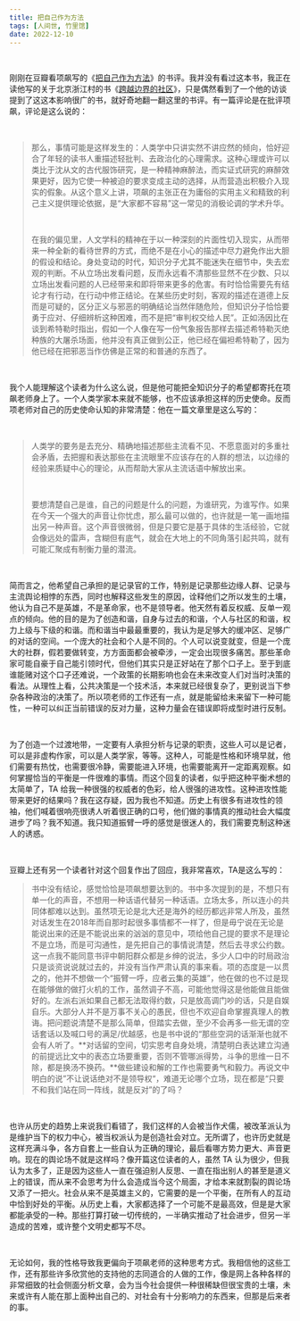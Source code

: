 ```yaml
---
title: 把自己作为方法
tags: [人间世, 竹里馆]
date: 2022-12-10
---
```


<br/>

刚刚在豆瓣看项飙写的《[把自己作为方法](https://book.douban.com/subject/35092383/)》的书评。我并没有看过这本书，我正在读他写的关于北京浙江村的书《[跨越边界的社区](https://book.douban.com/subject/30116399/)》，只是偶然看到了一个他的访谈提到了这这本影响很广的书，就好奇地翻一翻这里的书评。有一篇评论是在批评项飙，评论是这么说的：

<br/>

> 那么，事情可能是这样发生的：人类学中只讲实然不讲应然的倾向，恰好迎合了年轻的读书人重描述轻批判、去政治化的心理需求。这种心理或许可以类比于沈从文的古代服饰研究，是一种精神麻醉法，而实证式研究的麻醉效果更好，因为它使一种被迫的要求变成主动的选择，从而营造出积极介入现实的假象。从这个意义上讲，项飙的主张正在为庸俗的实用主义和精致的利己主义提供理论依据，是“大家都不容易”这一常见的消极论调的学术升华。
>
> <br/>
>
> 在我的偏见里，人文学科的精神在于以一种深刻的片面性切入现实，从而带来一种全新的看待世界的方式，而绝不是在小心的描述中尽力避免作出大胆的假设和结论。身处变动的时代，知识分子尤其不能迷失在细节中，失去宏观的判断。不从立场出发看问题，反而永远看不清那些显然不在少数、只以立场出发看问题的人已经带来和即将带来更多的危害。有时恰恰需要先有结论才有行动，在行动中修正结论。在某些历史时刻，客观的描述在道德上反而是可疑的，区分正义与邪恶的明确结论当然伴随危险，但知识分子恰恰要勇于应对、仔细辨析这种困难，而不是把“审判权交给人民”。正如汤因比在谈到希特勒时指出，假如一个人像在写一份气象报告那样去描述希特勒灭绝种族的大屠杀场面，他并没有真正做到公正，他已经在偏袒希特勒了，因为他已经在把邪恶当作仿佛是正常的和普通的东西了。

<br/>

我个人能理解这个读者为什么这么说，但是他可能把全知识分子的希望都寄托在项飙老师身上了。一个人类学家本来就不能够，也不应该承担这样的历史使命。反而项老师对自己的历史使命认知的非常清楚：他在一篇文章里是这么写的：

<br/>

> 人类学的要务是去充分、精确地描述那些主流看不见、不愿意面对的多重社会矛盾，去把握和表达那些在主流眼里不应该存在的人群的想法，以边缘的经验来质疑中心的理论，从而帮助大家从主流话语中解放出来。
>
> <br/>
>
> 要想清楚自己是谁，自己的问题是什么的问题，为谁研究，为谁写作。如果在今天一个强大的声音让你忧虑，那么最可以做的，也许就是一笔一画地描出另一种声音。这个声音很微弱，但是只要它是基于具体的生活经验，它就会像远处的雷声，含糊但有底气，就会在大地上的不同角落引起共鸣，就有可能汇聚成有制衡力量的潜流。

<br/>

简而言之，他希望自己承担的是记录官的工作，特别是记录那些边缘人群、记录与主流舆论相悖的东西，同时也解释这些发生的原因，诠释他们之所以发生的土壤，他认为自己不是英雄，不是革命家，也不是领导者。他天然有着反权威、反单一观点的倾向。他的目的是为了创造和谐，自身与过去的和谐，个人与社区的和谐，权力上级与下级的和谐。而和谐当中最最重要的，我认为是足够大的缓冲区、足够广的对话的空间。一个庞大的社会和个人是不同的。个人可以说变就变，但是一个庞大的社群，假若要做转变，方方面面都会被牵涉，一定会出现很多痛苦。那些革命家可能自豪于自己能引领时代，但他们其实只是正好站在了那个口子上。至于到底谁能赌对这个口子还难说，一个政策的长期影响也会在未来改变人们对当时决策的看法。从理性上看，公共决策是一个技术活，本来就已经很复杂了，更别说当下参杂各种政治的决策了。所以项老师的工作还有一点，就是能留给未来留下一种可能性，一种可以纠正当前错误的反对力量，这种力量会在错误即将成型时进行反制。

<br/>

为了创造一个过渡地带，一定要有人承担分析与记录的职责，这些人可以是记者，可以是非虚构作家，可以是人类学家，等等。这种人，可能是性格和环境早就，他们需要有热忱，也需要很冷静，需要能进入环境，也需要能离开一定距离观察。如何掌握恰当的平衡是一件很难的事情。而这个回复的读者，似乎把这种平衡术想的太简单了，TA 给我一种很强的权威者的色彩，给人很强的进攻性。这种进攻性能带来更好的结果吗？我在这存疑，因为我也不知道。历史上有很多有进攻性的领袖，他们喊着很响亮很诱人听着很正确的口号，他们做的事情真的推动社会大幅度进步了吗？我不知道。我只知道振臂一呼的感觉是很迷人的，我们需要克制这种迷人的诱惑。

<br/>

豆瓣上还有另一个读者针对这个回复作出了回应，我非常喜欢，TA是这么写的：



> 书中没有结论，感觉恰恰是项飙想要达到的。书中多次提到的是，不想只有单一化的声音，不想用一种话语代替另一种话语。立场太多，所以连小的共同体都难以达到。虽然项无论是北大还是海外的经历都远非常人所及，虽然对话发生在2018年而自那时起很多事情都不一样了，但是毋宁说在无论是能说出来的还是不能说出来的汹汹的意见中，项给他自己提的要求不是理论不是立场，而是可沟通性，是先把自己的事情说清楚，然后去寻求公约数。这一点我不能同意书评中朝阳群众都是乡绅的说法，多少人口中的时局政治只是谈资说说就过去的，并没有当作严肃认真的事来看。项的态度是一以贯之的，他并不想做一个“振臂一呼，应者云集的英雄”，他在做的也不过是现在能够做的做打火机的工作，虽然调子不高，可能他觉得这是他能做且能做好的。左派右派如果自己都无法取得约数，只是放高调门吵的话，只是自娱自乐。大部分人并不是万事不关心的愚民，但也不欢迎自命掌握真理人的教诲。把问题说清楚不是那么简单，但踏实去做，至少不会再多一些无谓的空话套话以及喊口号的满足/优越感，也是书中说的“那些空洞的话渐渐也就不会有人听了。**对话留的空间，切实思考自身处境，清楚明白表达建立沟通的前提远比文中的表态立场要重要，否则不管哪派得势，斗争的思维一日不除，都是换汤不换药。**做些建设和解的工作也需要勇气和毅力。再说文中明白的说”不让说话绝对不是领导权“，难道无论哪个立场，现在都是“只要不和我们站在同一阵线，就是反对”的了吗？

<br/>

也许从历史的趋势上来说我们看错了，我们这样的人会被当作犬儒，被改革派认为是维护当下的权力中心，被当权派认为是创造社会对立。无所谓了，也许历史就是这样充满斗争，各方自套上一些自认为正确的理论，最后看哪方势力更大、声音更响。现在的舆论场不就是这样吗？像开篇这位读者的人，虽然 TA 认为很少，但我认为太多了，正是因为这些人一直在强迫别人反思、一直在指出别人的甚至是道义上的错误，而从来不会思考为什么会造成当今这个局面，才给本来就割裂的舆论场又添了一把火。社会从来不是英雄主义的，它需要的是一个平衡，在所有人的互动中恰到好处的平衡。从历史上看，大家都选择了一个可能不是最高效，但是是大家都能承受的一种。那些打算打破一切传统的，一半确实推动了社会进步，但另一半造成的苦难，或许整个文明史都写不尽。

<br/>

无论如何，我的性格导致我更偏向于项飙老师的这种思考方式。我相信他的这些工作，还有那些许多欣赏他的支持他的志同道合的人做的工作，像是网上各种各样的非常细致的社会侧面分析文章，会为当今社会提供一种很稀缺但很宝贵的土壤，未来或许有人能在那上面种出自己的、对社会有十分影响力的东西来，但那是后来者的事。